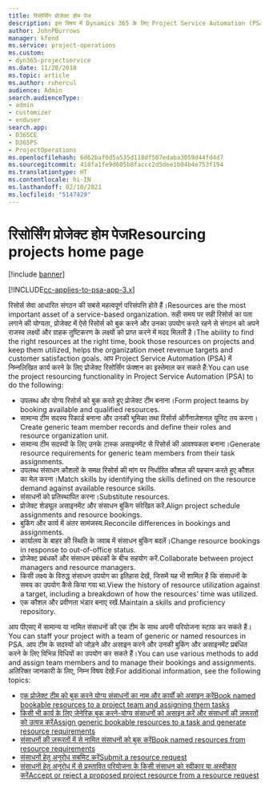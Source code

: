 ```yaml
---
title: रिसोर्सिंग प्रोजेक्ट होम पेज
description: इस विषय में Dynamics 365 के लिए Project Service Automation (PSA) में रिसोर्स प्रबंधन की क्षमताओं की जानकारी दी गई है।
author: JohnPBurrows
manager: kfend
ms.service: project-operations
ms.custom:
- dyn365-projectservice
ms.date: 11/28/2018
ms.topic: article
ms.author: ruhercul
audience: Admin
search.audienceType:
- admin
- customizer
- enduser
search.app:
- D365CE
- D365PS
- ProjectOperations
ms.openlocfilehash: 6d62baf0d5a535d118df507edaba3059d44fd4d7
ms.sourcegitcommit: 418fa1fe9d605b8faccc2d5dee1b04b4e753f194
ms.translationtype: HT
ms.contentlocale: hi-IN
ms.lasthandoff: 02/10/2021
ms.locfileid: "5147429"
---
```

# <a name="resourcing-projects-home-page"></a><span data-ttu-id="00aa1-103">रिसोर्सिंग प्रोजेक्ट होम पेज</span><span class="sxs-lookup"><span data-stu-id="00aa1-103">Resourcing projects home page</span></span>

[!include [banner](../includes/psa-now-project-operations.md)]

[!INCLUDE[cc-applies-to-psa-app-3.x](../includes/cc-applies-to-psa-app-3x.md)]

<span data-ttu-id="00aa1-104">रिसोर्स सेवा आधारित संगठन की सबसे महत्वपूर्ण परिसंपत्ति होते हैं।</span><span class="sxs-lookup"><span data-stu-id="00aa1-104">Resources are the most important asset of a service-based organization.</span></span> <span data-ttu-id="00aa1-105">सही समय पर सही रिसोर्स का पता लगाने की योग्यता, प्रोजेक्ट में ऐसे रिसोर्स को बुक करने और उनका उपयोग करते रहने से संगठन को अपने राजस्व लक्ष्यों और ग्राहक तुष्टिकरण के लक्ष्यों को प्राप्त करने में मदद मिलती है।</span><span class="sxs-lookup"><span data-stu-id="00aa1-105">The ability to find the right resources at the right time, book those resources on projects and keep them utilized, helps the organization meet revenue targets and customer satisfaction goals.</span></span> <span data-ttu-id="00aa1-106">आप Project Service Automation (PSA) में निम्नलिखित कार्य करने के लिए प्रोजेक्ट रिसोर्सिंग फंक्शन का इस्तेमाल कर सकते हैं:</span><span class="sxs-lookup"><span data-stu-id="00aa1-106">You can use the project resourcing functionality in Project Service Automation (PSA) to do the following:</span></span>

- <span data-ttu-id="00aa1-107">उपलब्ध और योग्य रिसोर्स को बुक करते हुए प्रोजेक्ट टीम बनाना।</span><span class="sxs-lookup"><span data-stu-id="00aa1-107">Form project teams by booking available and qualified resources.</span></span>
- <span data-ttu-id="00aa1-108">सामान्य टीम सदस्य रिकार्ड बनाना और उनकी भूमिका तथा रिसोर्स ऑर्गेनाज़ेशनल यूनिट तय करना।</span><span class="sxs-lookup"><span data-stu-id="00aa1-108">Create generic team member records and define their roles and resource organization unit.</span></span>
- <span data-ttu-id="00aa1-109">सामान्य टीम सदस्यों के लिए उनके टास्क असाइनमेंट से रिसोर्स की आवश्यकता बनाना।</span><span class="sxs-lookup"><span data-stu-id="00aa1-109">Generate resource requirements for generic team members from their task assignments.</span></span>
- <span data-ttu-id="00aa1-110">उपलब्ध संसाधन कौशलों के समक्ष रिसोर्स की मांग पर निर्धारित कौशल की पहचान करते हुए कौशल का मेल करना।</span><span class="sxs-lookup"><span data-stu-id="00aa1-110">Match skills by identifying the skills defined on the resource demand against available resource skills.</span></span>
- <span data-ttu-id="00aa1-111">संसाधनों को प्रतिस्थापित करना।</span><span class="sxs-lookup"><span data-stu-id="00aa1-111">Substitute resources.</span></span>
- <span data-ttu-id="00aa1-112">प्रोजेक्ट शेड्यूल असाइनमेंट और संसाधन बुकिंग संरेखित करें.</span><span class="sxs-lookup"><span data-stu-id="00aa1-112">Align project schedule assignments and resource bookings.</span></span>
- <span data-ttu-id="00aa1-113">बुकिंग और कार्य में अंतर सामंजस्य.</span><span class="sxs-lookup"><span data-stu-id="00aa1-113">Reconcile differences in bookings and assignments.</span></span>
- <span data-ttu-id="00aa1-114">कार्यालय के बाहर की स्थिति के जवाब में संसाधन बुकिंग बदलें।</span><span class="sxs-lookup"><span data-stu-id="00aa1-114">Change resource bookings in response to out-of-office status.</span></span>
- <span data-ttu-id="00aa1-115">प्रोजेक्ट प्रबंधकों और संसाधन प्रबंधकों के बीच सहयोग करें.</span><span class="sxs-lookup"><span data-stu-id="00aa1-115">Collaborate between project managers and resource managers.</span></span>
- <span data-ttu-id="00aa1-116">किसी लक्ष्य के विरुद्ध संसाधन उपयोग का इतिहास देखें, जिसमें यह भी शामिल है कि संसाधनों के समय का उपयोग कैसे किया गया था.</span><span class="sxs-lookup"><span data-stu-id="00aa1-116">View the history of resource utilization against a target, including a breakdown of how the resources' time was utilized.</span></span>
- <span data-ttu-id="00aa1-117">एक कौशल और प्रवीणता भंडार बनाए रखें.</span><span class="sxs-lookup"><span data-stu-id="00aa1-117">Maintain a skills and proficiency repository.</span></span>


<span data-ttu-id="00aa1-118">आप पीएसए में सामान्य या नामित संसाधनों की एक टीम के साथ अपनी परियोजना स्टाफ कर सकते हैं।</span><span class="sxs-lookup"><span data-stu-id="00aa1-118">You can staff your project with a team of generic or named resources in PSA.</span></span> <span data-ttu-id="00aa1-119">आप टीम के सदस्यों को जोड़ने और असाइन करने और उनकी बुकिंग और असाइनमेंट प्रबंधित करने के लिए विभिन्न विधियों का उपयोग कर सकते हैं।</span><span class="sxs-lookup"><span data-stu-id="00aa1-119">You can use various methods to add and assign team members and to manage their bookings and assignments.</span></span> <span data-ttu-id="00aa1-120">अतिरिक्त जानकारी के लिए, निम्न विषय देखें:</span><span class="sxs-lookup"><span data-stu-id="00aa1-120">For additional information, see the following topics:</span></span>

- [<span data-ttu-id="00aa1-121">एक प्रोजेक्ट टीम को बुक करने योग्य संसाधनों का नाम और कार्यों को असाइन करें</span><span class="sxs-lookup"><span data-stu-id="00aa1-121">Book named bookable resources to a project team and assigning them tasks</span></span>](assign-named-bookable-resource.md)
- [<span data-ttu-id="00aa1-122">किसी भी कार्य के लिए जेनेरिक बुक करने-योग्य संसाधनों को असाइन करें और संसाधनों की ज़रूरतों को उत्पन्न करें</span><span class="sxs-lookup"><span data-stu-id="00aa1-122">Assign generic bookable resources to a task and generate resource requirements</span></span>](assign-generic-bookable-resource.md)
- [<span data-ttu-id="00aa1-123">संसाधनों की ज़रूरतों में से नामित संसाधनों को बुक करें</span><span class="sxs-lookup"><span data-stu-id="00aa1-123">Book named resources from resource requirements</span></span>](book-named-resource.md)
- [<span data-ttu-id="00aa1-124">संसाधनों हेतु अनुरोध सबमिट करें</span><span class="sxs-lookup"><span data-stu-id="00aa1-124">Submit a resource request</span></span>](submit-resource-request.md)
- [<span data-ttu-id="00aa1-125">संसाधनों हेतु अनुरोध में से प्रस्तावित परियोजना के किसी संसाधन को स्वीकार या अस्वीकार करें</span><span class="sxs-lookup"><span data-stu-id="00aa1-125">Accept or reject a proposed project resource from a resource request</span></span>](accept-reject-proposed-resource.md)
